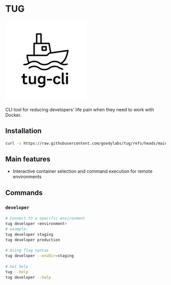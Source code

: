 # TUG

![tug](https://raw.githubusercontent.com/goodylabs/tug/refs/heads/main/assets/images/tug-cli-logo-256x256.png)

CLI tool for reducing developers' life pain when they need to work with Docker.

## Installation

```bash
curl -s https://raw.githubusercontent.com/goodylabs/tug/refs/heads/main/scripts/download_script.sh | bash -s
```

## Main features

- Interactive container selection and command execution for remote environments

## Commands

### `developer`

```bash
# Connect to a specific environment
tug developer <environment>
# example:
tug developer staging
tug developer production

# Using flag syntax
tug developer --envDir=staging

# Get help
tug --help
tug developer --help
```
